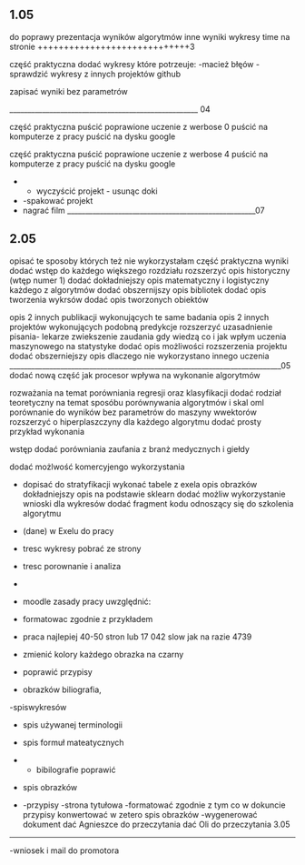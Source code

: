 



1.05
-------------
do poprawy prezentacja wyników algorytmów 
inne wyniki 
wykresy
time na stronie
+++++++++++++++++++++++++++++3


część praktyczna dodać wykresy które potrzeuje:
-macież błęów
-sprawdzić wykresy z innych projektów github

zapisać wyniki bez parametrów


____________________________________________________ 04


część praktyczna puścić poprawione uczenie z werbose 0
puścić na komputerze z pracy 
puścić na dysku google

część praktyczna puścić poprawione uczenie z werbose 4
puścić na komputerze z pracy 
puścić na dysku google



- - wyczyścić projekt - usunąc doki 
- -spakować projekt
- nagrać film
____________________________________________________07


2.05
------------

 opisać te sposoby których też nie wykorzystałam 
część praktyczna wyniki
dodać wstęp do każdego większego rozdziału
rozszerzyć opis historyczny (wtęp numer 1)
dodać dokładniejszy opis matematyczny i logistyczny każdego z algorytmów
dodać obszernijszy opis bibliotek
dodać opis tworzenia wykrsów
dodać opis tworzonych obiektów

opis 2 innych publikacji wykonujących te same badania
opis 2 innych projektów wykonujących podobną predykcje
rozszerzyć uzasadnienie pisania- lekarze zwiekszenie zaudania gdy wiedzą co i jak
wpłym uczenia maszynowego na statystyke
dodać opis możliwości rozszerzenia projektu 
dodać obszerniejszy opis dlaczego nie wykorzystano innego uczenia
___________________________________________________________________________05
dodać nową część jak procesor wpływa na wykonanie algorytmów 

rozważania na temat porówniania regresji oraz klasyfikacji 
dodać rodział teoretyczny na temat sposóbu porównywania algorytmów i skal oml
porównanie do wyników bez parametrów
do maszyny wwektorów rozszerzyć o hiperplaszczyny 
dla każdego algorytmu dodać prosty przykład wykonania

wstęp dodać porówniania zaufania z branż medycznych i giełdy 

dodać możlwość komercyjengo wykorzystania
- dopisać do stratyfikacji 
wykonać tabele z exela
opis obrazków
dokładniejszy opis na podstawie sklearn dodać możliw wykorzystanie
wnioski dla wykresów
dodać fragment kodu odnoszący się do szkolenia algorytmu 

- (dane) w Exelu do pracy
- tresc wykresy pobrać ze strony 
- tresc porownanie i analiza
- 
- moodle zasady pracy uwzględnić:
- formatowac zgodnie z przykładem
- praca najlepiej 40-50 stron lub 17 042 slow jak na razie 4739
- zmienić kolory każdego obrazka na czarny
- poprawić przypisy
- obrazków biliografia,

 -spiswykresów
- spis używanej terminologii
- spis formuł mateatycznych

- - bibilografie poprawić
- spis obrazków
- -przypisy
 -strona tytułowa
-formatować zgodnie z tym co w dokuncie
przypisy konwertować w zetero
spis  obrazków
-wygenerować dokument
dać Agnieszce do przeczytania
dać Oli do przeczytania 
3.05
------------

-wniosek i mail do promotora

